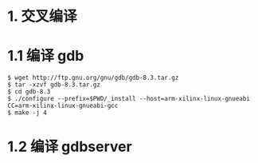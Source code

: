 # 1. 交叉编译
# 1.1 编译 gdb
```
$ wget http://ftp.gnu.org/gnu/gdb/gdb-8.3.tar.gz
$ tar -xzvf gdb-8.3.tar.gz 
$ cd gdb-8.3
$ ./configure --prefix=$PWD/_install --host=arm-xilinx-linux-gnueabi CC=arm-xilinx-linux-gnueabi-gcc
$ make -j 4
```

# 1.2 编译 gdbserver
```

```